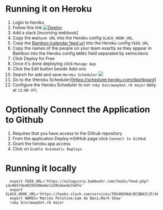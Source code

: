 # Running it on Heroku

1. Login to heroku
2. Follow this link [![Deploy](https://www.herokucdn.com/deploy/button.png)](https://heroku.com/deploy)
3. Add a slack [incoming webhook]
4. Copy the `Webhook URL` into the Heroku config `SLACK_HOOK_URL`
5. Copy the [Bamboo icalendar feed url](https://nulogycorp.bamboohr.com/feeds/manage.php) into the Heroku config `FEED_URL` 
6. Copy the names of the people on your team exactly as they appear in Bamboo into the Heroku config `NAMES` field
separated by semicolons
7. Click Deploy for Free
8. Once it's done deploying click `Manage App`
9. Click the Edit button beside Add-ons
10. Search for add and save `Heroku Scheduler`
![](https://lh3.googleusercontent.com/syeKOAMs7KJeNJNZU1C0np8b7zLViarMbTxclN3yMFc=w899-h257-no)
11. Go to the (Heroku Scheduler)[https://scheduler.heroku.com/dashboard]
12. Configure the Heroku Scheduler to run `ruby bin/awaybot.rb major` daily at `13:00 UTC`

Optionally Connect the Application to Github
============================================

1. Requires that you have access to the Github repository
2. From the application Deploy->GitHub page click `Connect to GitHub`
3. Grant the heroku app access
4. Click on `Enable Automatic Deploys`

# Running it locally

```
  export FEED_URL='https://nulogycorp.bamboohr.com/feeds/feed.php?id=0657ded635930bebe11d91deede7e8fe'
  export SLACK_HOOK_URL='https://hooks.slack.com/services/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'
  export NAMES='Marino Poletine;Sam de Boni;Mark Shaw'
  ruby bin/awaybot.rb major
```
